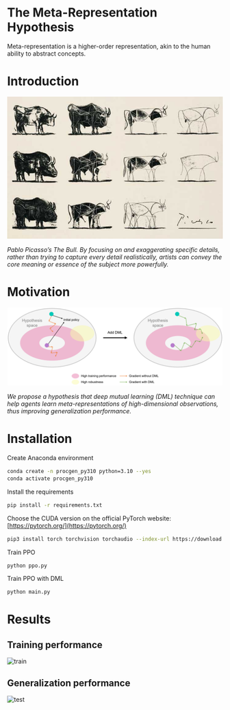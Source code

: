 # The Meta-Representation Hypothesis
Meta-representation is a higher-order representation, akin to the human ability to abstract concepts.

# Introduction
![abstraction](results/abstraction.jpg)

_Pablo Picasso’s The Bull. By focusing on and exaggerating specific details, rather than trying to capture every detail realistically, artists can convey the core meaning or essence of the subject more powerfully._

# Motivation
![motivation](results/motivation.png)

_We propose a hypothesis that deep mutual learning (DML) technique can help agents learn meta-representations of high-dimensional observations, thus improving generalization performance._

# Installation
Create Anaconda environment
```bash
conda create -n procgen_py310 python=3.10 --yes
conda activate procgen_py310
```

Install the requirements
```bash
pip install -r requirements.txt
```

Choose the CUDA version on the official PyTorch website: [https://pytorch.org/](https://pytorch.org/)
```bash
pip3 install torch torchvision torchaudio --index-url https://download.pytorch.org/whl/cu121
```
Train PPO
```bash
python ppo.py
```

Train PPO with DML
```bash
python main.py
```

# Results

## Training performance
![train](results/all_train_return.png)

## Generalization performance
![test](results/all_test_return.png)
